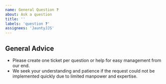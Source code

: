 ```yaml
---
name: General Question ❓️
about: Ask a question
title: ''
labels: 'question ❓'
assignees: 'JauntyJJS'
---
```


## General Advice
* Please create one ticket per question or help for easy management from our end.
* We seek your understanding and patience if the request could not be implemented quickly due to limited manpower and expertise.


